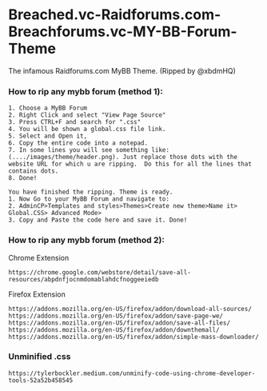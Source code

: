 # Breached.vc-Raidforums.com-Breachforums.vc-MY-BB-Forum-Theme
The infamous Raidforums.com MyBB Theme. (Ripped by @xbdmHQ)

### How to rip any mybb forum (method 1):
```
1. Choose a MyBB Forum
2. Right Click and select "View Page Source"
3. Press CTRL+F and search for ".css"
4. You will be shown a global.css file link.
5. Select and Open it,
6. Copy the entire code into a notepad.
7. In some lines you will see something like: (..../images/theme/header.png). Just replace those dots with the website URL for which u are ripping.  Do this for all the lines that contains dots.
8. Done!

You have finished the ripping. Theme is ready.
1. Now Go to your MyBB Forum and navigate to:
2. AdminCP>Templates and styles>Themes>Create new theme>Name it> Global.CSS> Advanced Mode>
3. Copy and Paste the code here and save it. Done!
```

### How to rip any mybb forum (method 2):

Chrome Extension
```
https://chrome.google.com/webstore/detail/save-all-resources/abpdnfjocnmdomablahdcfnoggeeiedb
```

Firefox Extension
```
https://addons.mozilla.org/en-US/firefox/addon/download-all-sources/
https://addons.mozilla.org/en-US/firefox/addon/save-page-we/
https://addons.mozilla.org/en-US/firefox/addon/save-all-files/
https://addons.mozilla.org/en-US/firefox/addon/downthemall/
https://addons.mozilla.org/en-US/firefox/addon/simple-mass-downloader/
```

### Unminified .css
```
https://tylerbockler.medium.com/unminify-code-using-chrome-developer-tools-52a52b458545
```
